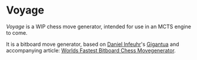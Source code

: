 # Voyage
*Voyage* is a WIP chess move generator, intended for use in an MCTS engine to come.

It is a bitboard move generator, based on [Daniel Infeuhr](https://www.codeproject.com/Members/dangi12012)'s [Gigantua](https://github.com/Gigantua/Gigantua) and accompanying article: [Worlds Fastest Bitboard Chess Movegenerator](https://www.codeproject.com/Articles/5313417/Worlds-Fastest-Bitboard-Chess-Movegenerator).
